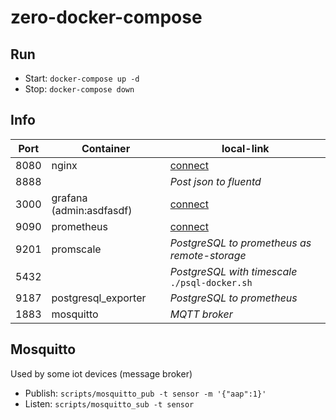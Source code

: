 # zero-docker-compose

## Run
- Start: `docker-compose up -d`
- Stop:  `docker-compose down`

## Info

Port | Container                              | local-link
---  | ---                                    | ---
8080 | nginx                                  | [connect](http://127.0.0.1:8080/index.html)
8888 |                                        | *Post json to fluentd*
3000 | grafana   (admin:asdfasdf)             | [connect](http://127.0.0.1:3000/)
9090 | prometheus                             | [connect](http://127.0.0.1:9090/)
9201 | promscale                              | *PostgreSQL to prometheus as remote-storage*
5432 |                                        | *PostgreSQL with timescale* `./psql-docker.sh`
9187 | postgresql_exporter                    | *PostgreSQL to prometheus*
1883 | mosquitto                              | *MQTT broker*

## Mosquitto

Used by some iot devices (message broker)
- Publish: `scripts/mosquitto_pub -t sensor -m '{"aap":1}'`
- Listen:  `scripts/mosquitto_sub -t sensor`
